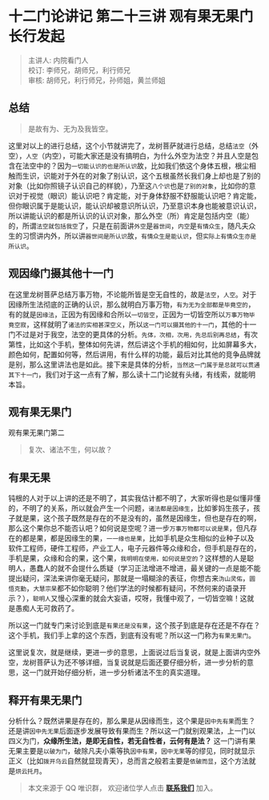# 十二门论讲记 第二十三讲 观有果无果门 长行发起

> 主讲人: 内院看门人 <br />
> 校订: 李师兄，胡师兄，利行师兄 <br />
> 审核: 胡师兄，利行师兄，孙师姐，黄兰师姐 <br />

## 总结

> 是故有为、无为及我皆空。

这里对以上的进行总结，这个小节就讲完了，龙树菩萨就进行总结，总结`法空`（外空），`人空`（内空），可能大家还是没有搞明白，为什么外空为法空？并且人空是包含在法空中的？因为`一切能认识的也是所认识`故，比如我们依这个身体五根，根尘相触而生识，识能对于外在的对象了别认识，这个五根虽然长我们身上却也是了别的对象（比如你照镜子认识自己的样貌），乃至这`八个识`也是`了别的对象`，比如你的意识对于视觉（眼识）能认识吧？肯定能，对于身体舒服不舒服能认识吧？肯定能，但你眼识属于是能认识，能认识却被意识所认识，乃至意识本身也能被意识认识，所以讲能认识的都是所认识的认识对象，那么外空（所）肯定是包括内空（能）的，所谓`法空就包括我空`了，只是在前面讲`外空`是`器世间`，`内空`是`有情众生`，随凡夫众生的习惯讲内外，所以讲`器世间是所认识`故，`有情众生是能认识`，但`实际上有情众生亦是所认识`。

## 观因缘门摄其他十一门

在这里龙树菩萨总结万事万物，不论能所皆是空无自性的，故是`法空`，`人空`。对于因缘所生法彻底的正确的认识，那么就明白万事万物，`有为无为全部都是毕竟空的`，有的就是`因缘法`，正因为有因缘和合所以`一切皆空`，正因为一切皆空所以`万事万物毕竟空寂`，这样就明了`诸法的实相甚深空义`，所以`这一门可以摄其他的十一门`，其他的十一门不过是对于我空，法空的更具体的分析。`先体，次相，次用，先总后别再总结`，有次第性，比如这个手机，整体如何先讲，然后讲这个手机的相如何，比如屏幕多大，颜色如何，配置如何等，然后讲用，有什么样的功能，最后对比其他的竞争品牌就是别，那么这里讲法也是如此。接下来是具体的分析，`当然这一门属于是总就可以贯通其下十一门`，我们对于这一点有了解，那么读十二门论就有头绪，有线索，就能明本旨。

## 观有果无果门

观有果无果门第二

> 复次、诸法不生，何以故？

## 有果无果

钝根的人对于以上讲的还是不明了，其实我估计都不明了，大家听得也是似懂非懂的，不明了的关系，所以就会产生一个问题，`诸法都是因缘生`，比如爹妈生孩子，孩子就是果，这个孩子既然是存在的不是没有的，虽然是因缘生，但也是存在的啊，那么这个果你总不能否认吧？如何说是空呢？进一步`万事万物都可以说是果`，但凡存在的都是果，都是因缘生的果，`一一缘也是果`，比如手机是众生相似的业种子以及软件工程师，硬件工程师，产业工人，电子元器件等众缘和合，但手机是存在的，手机是果，众缘和合的果，这个果，`我明明在使用，如何说是空的`？这样想的人是聪明人，愚蠢人的就不会提什么质疑（学习正法增进不增进，最关键的一点是能不能提出疑问，深法来讲你毫无疑问，那就是一塌糊涂的表征，你想古来`沩山灵佑`，`圆悟克勤`，`大慧宗杲`都不如你聪明？他们学法的时候都有疑问，不然何来的语录开示？），`聪明人`又慢心深重的就会大妄语，哎呀，我懂中观了，一切皆空嘛！这就是愚痴人无可救药了。

所以这一门就专门来讨论到底是`有果还是没有果`，这个孩子到底是存在还是不存在？这个手机，我们手上拿的这个东西，到底有没有呢？所以这一门称为`有果无果门`。

这里说复次，就是继续，更进一步的意思，上面说过后当复说，就是上面讲内空外空，龙树菩萨认为还不够详细，当复说就是后面还要仔细分析，进一步分析的意思，这一门就开始仔细分析，进一步分析诸法不生的真实道理。

## 释开有果无果门

分析什么？既然讲果是存在的，那么果是从因缘而生，这个果是`因中先有果`而生？还是讲`因中先无果`后面逐步发展导致有果而生？所以这一门就别观果法，上一门以四义为门，**众缘所生法，是即无自性，若无自性者，云何有是法？** 这一门讲有果无果主要是`以破为门`，破除凡夫小乘等执`因中有果`，`因中无果`等的缪见，同时就显示正义（比如`拨开乌云`自然就显现青天），总而言之般若主要是`依破而显`，这个方法就是`烘云托月`。

> 本文来源于 QQ 唯识群， 欢迎诸位学人点击 **[联系我们](https://mp.weixin.qq.com/s/lZCfWjmLjgNR165Tx4_bCQ)** 加入。
